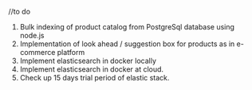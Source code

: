 //to do
1. Bulk indexing of product catalog from PostgreSql database using node.js
2. Implementation of look ahead / suggestion box for products as in e-commerce platform
3. Implement elasticsearch in docker locally
4. Implement elasticsearch in docker at cloud.
5. Check up 15 days trial period of elastic stack.